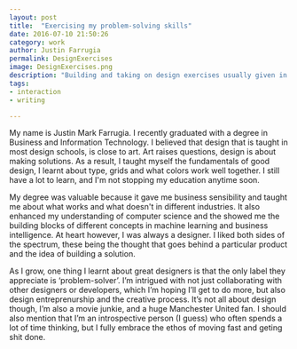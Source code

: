 ```yaml
---
layout: post
title:  "Exercising my problem-solving skills"
date: 2016-07-10 21:50:26
category: work
author: Justin Farrugia
permalink: DesignExercises
image: DesignExercises.png
description: "Building and taking on design exercises usually given in designer interviews."
tags:
- interaction
- writing

---
```

My name is Justin Mark Farrugia. I recently graduated with a degree in Business and Information Technology. I believed that design that is taught in most design schools, is close to art. Art raises questions, design is about making solutions. As a result, I taught myself the fundamentals of good design, I learnt about type, grids and what colors work well together. I still have a lot to learn, and I'm not stopping my education anytime soon. 
 
My degree was valuable because it gave me business sensibility and taught me about what works and what doesn't in different industries. It also enhanced my understanding of computer science and the showed me the building blocks of different concepts in machine learning and business intelligence. At heart however, I was always a designer. I liked both sides of the spectrum, these being the thought that goes behind a particular product and the idea of building a solution. 
 
As I grow, one thing I learnt about great designers is that the only label they appreciate is ‘problem-solver’. I’m intrigued with not just collaborating with other designers or developers, which I’m hoping I’ll get to do more, but also design entreprenurship and the creative process. It’s not all about design though, I’m also a movie junkie, and a huge Manchester United fan. I should also mention that I’m an introspective person (I guess) who often spends a lot of time thinking, but I fully embrace the ethos of moving fast and geting shit done. 
